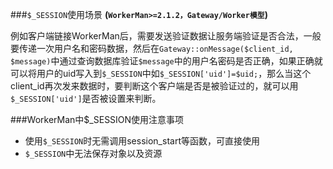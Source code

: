 ###```$_SESSION```使用场景
**(```WorkerMan>=2.1.2，Gateway/Worker模型```)**

例如客户端链接WorkerMan后，需要发送验证数据让服务端验证是否合法，一般要传递一次用户名和密码数据，然后在```Gateway::onMessage($client_id, $message)```中通过查询数据库验证```$message```中的用户名密码是否正确，如果正确就可以将用户的uid写入到```$_SESSION```中如```$_SESSION['uid']=$uid;```，那么当这个client_id再次发来数据时，要判断这个客户端是否是被验证过的，就可以用```$_SESSION['uid']```是否被设置来判断。

###WorkerMan中$_SESSION使用注意事项
* 使用```$_SESSION```时无需调用session_start等函数，可直接使用
* ```$_SESSION```中无法保存对象以及资源


